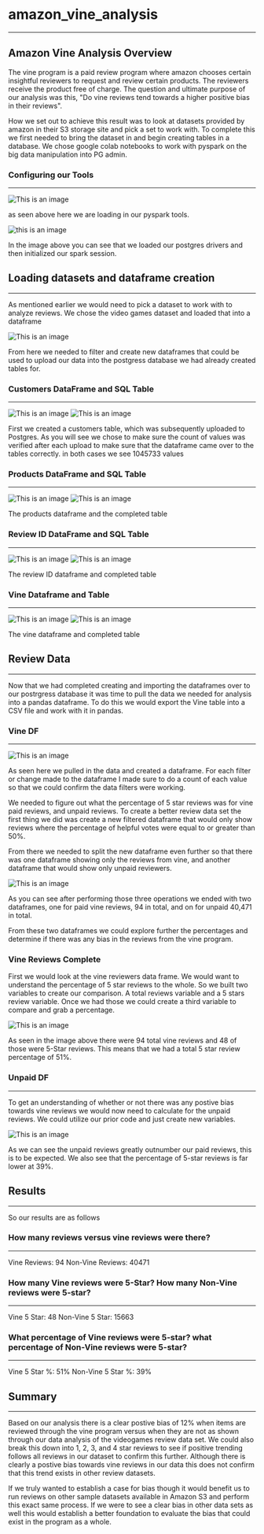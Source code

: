 # amazon_vine_analysis
______________________

## Amazon Vine Analysis Overview
The vine program is a paid review program where amazon chooses certain insightful reviewers to request and review certain products. The reviewers receive the product free of charge. The question and ultimate purpose of our analysis was this, "Do vine reviews tend towards a higher positive bias in their reviews".

How we set out to achieve this result was to look at datasets provided by amazon in their S3 storage site and pick a set to work with. 
To complete this we first needed to bring the dataset in and begin creating tables in a database. We chose google colab notebooks to work with pyspark on the big data manipulation into PG admin. 

### Configuring our Tools
__________________________
![This is an image](https://github.com/Bren42/amazon_vine_analysis/blob/main/images/pyspark_init.png)

as seen above here we are loading in our pyspark tools.

![this is an image](https://github.com/Bren42/amazon_vine_analysis/blob/main/images/postgres_pyspark_init.png)

In the image above you can see that we loaded our postgres drivers and then initialized our spark session.

## Loading datasets and dataframe creation
___________________________________________

As mentioned earlier we would need to pick a dataset to work with to analyze reviews. We chose the video games dataset and loaded that into a dataframe

![This is an image](https://github.com/Bren42/amazon_vine_analysis/blob/main/images/amazon_vg_dataset.png)

From here we needed to filter and create new dataframes that could be used to upload our data into the postgress database we had already created tables for. 

### Customers DataFrame and SQL Table
_____________________________________
![This is an image](https://github.com/Bren42/amazon_vine_analysis/blob/main/images/customers_table.png) ![This is an image](https://github.com/Bren42/amazon_vine_analysis/blob/main/images/customers_table_pg.png)

First we created a customers table, which was subsequently uploaded to Postgres. As you will see we chose to make sure the count of values was verified after each upload to make sure that the dataframe came over to the tables correctly. in both cases we see 1045733 values

### Products DataFrame and SQL Table
____________________________________

![This is an image](https://github.com/Bren42/amazon_vine_analysis/blob/main/images/products_df.png) ![This is an image](https://github.com/Bren42/amazon_vine_analysis/blob/main/images/products_table.png)

The products dataframe and the completed table

### Review ID DataFrame and SQL Table
_____________________________________

![This is an image](https://github.com/Bren42/amazon_vine_analysis/blob/main/images/review_id_df.png) ![This is an image](https://github.com/Bren42/amazon_vine_analysis/blob/main/images/review_id_table.png)

The review ID dataframe and completed table

### Vine Dataframe and Table
____________________________

![This is an image](https://github.com/Bren42/amazon_vine_analysis/blob/main/images/vine_df.png) ![This is an image](https://github.com/Bren42/amazon_vine_analysis/blob/main/images/vine_table.png)

The vine dataframe and completed table

## Review Data
______________

Now that we had completed creating and importing the dataframes over to our postrgress database it was time to pull the data we needed for analysis into a pandas dataframe. To do this we would export the Vine table into a CSV file and work with it in pandas.

### Vine DF
__________
![This is an image](https://github.com/Bren42/amazon_vine_analysis/blob/main/images/vine_df_count.png)

As seen here we pulled in the data and created a dataframe. For each filter or change made to the dataframe I made sure to do a count of each value so that we could confirm the data filters were working. 

We needed to figure out what the percentage of 5 star reviews was for vine paid reviews, and unpaid reviews. To create a better review data set the first thing we did was create a new filtered dataframe that would only show reviews where the percentage of helpful votes were equal to or greater than 50%. 

From there we needed to split the new dataframe even further so that there was one dataframe showing only the reviews from vine, and another dataframe that would show only unpaid reviewers.

![This is an image](https://github.com/Bren42/amazon_vine_analysis/blob/main/images/greater_50_vinesplit.png)

As you can see after performing those three operations we ended with two dataframes, one for paid vine reviews, 94 in total, and on for unpaid 40,471 in total.

From these two dataframes we could explore further the percentages and determine if there was any bias in the reviews from the vine program.

### Vine Reviews Complete
First we would look at the vine reviewers data frame. We would want to understand the percentage of 5 star reviews to the whole. So we built two variables to create our comparison. A total reviews variable and a 5 stars review variable. Once we had those we could create a third variable to compare and grab a percentage.

![This is an image](https://github.com/Bren42/amazon_vine_analysis/blob/main/images/vine_complete.png)

As seen in the image above there were 94 total vine reviews and 48 of those were 5-Star reviews. This means that we had a total 5 star review percentage of 51%.



### Unpaid DF
_____________

To get an understanding of whether or not there was any postive bias towards vine reviews we would now need to calculate for the unpaid reviews. We could utilize our prior code and just create new variables.

![This is an image](https://github.com/Bren42/amazon_vine_analysis/blob/main/images/unpaid_complete.png)

As we can see the unpaid reviews greatly outnumber our paid reviews, this is to be expected. We also see that the percentage of 5-star reviews is far lower at 39%.


## Results
__________

So our results are as follows

 ### How many reviews versus vine reviews were there?
 ________________________________________________
 Vine Reviews: 94
 Non-Vine Reviews: 40471
 
 
 ### How many Vine reviews were 5-Star? How many Non-Vine reviews were 5-star?
 _________________________________________________________________________
 
Vine 5 Star: 48
Non-Vine 5 Star: 15663


### What percentage of Vine reviews were 5-star? what percentage of Non-Vine reviews were 5-star?
_________________________________________________________________________________________________
Vine 5 Star %: 51%
Non-Vine 5 Star %: 39%


## Summary
__________

Based on our analysis there is a clear postive bias of 12% when items are reviewed through the vine program versus when they are not as shown through our data analysis of the videogames review data set. We could also break this down into 1, 2, 3, and 4 star reviews to see if positive trending follows all reviews in our dataset to confirm this further. Although there is clearly a postive bias towards vine reviews in our data this does not confirm that this trend exists in other review datasets.

If we truly wanted to establish a case for bias though it would benefit us to run reviews on other sample datasets available in Amazon S3 and perform this exact same process. If we were to see a clear bias in other data sets as well this would establish a better foundation to evaluate the bias that could exist in the program as a whole.
